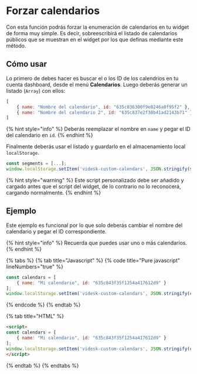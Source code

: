# Forzar calendarios

Con esta función podrás forzar la enumeración de calendarios en tu widget de forma muy simple. Es decir, sobreescribirá el listado de calendarios públicos que se muestran en el widget por los que definas mediante este método.

## Cómo usar

Lo primero de debes hacer es buscar el o los ID de los calendrios en tu cuenta dashboard, desde el menú **Calendarios**. Luego deberás generar un listado (`Array`) con ellos:

```javascript
[
    { name: "Nombre del calendario", id: "635c836300f9e8246a0f95f2" },
    { name: "Nombre del calendario 2", id: "635c837e2f38b41ad2143b71" },
]
```

{% hint style="info" %}
Deberás reemplazar el nombre en `name` y pegar el ID del calendario en `id`.
{% endhint %}

Finalmente deberás usar el listado y guardarlo en el almacenamiento local `localStorage`.

```javascript
const segments = [...];
window.localStorage.setItem('videsk-custom-calendars', JSON.stringify(segments));
```

{% hint style="warning" %}
Este script personalizado debe ser añadido y cargado antes que el script del widget, de lo contrario no lo reconocerá, cargando normalmente.
{% endhint %}

## Ejemplo

Este ejemplo es funcional por lo que solo deberás cambiar el nombre del calendario y pegar el ID correspondiente.

{% hint style="info" %}
Recuerda que puedes usar uno o más calendarios.
{% endhint %}

{% tabs %}
{% tab title="Javascript" %}
{% code title="Pure javascript" lineNumbers="true" %}
```javascript
const calendars = [
    { name: "Mi calendario", id: "635c843f35f1254a417612d9" }
];
window.localStorage.setItem('videsk-custom-calendars', JSON.stringify(calendars));
```
{% endcode %}
{% endtab %}

{% tab title="HTML" %}
```html
<script>
const calendars = [
    { name: "Mi calendario", id: "635c843f35f1254a417612d9" }
];
window.localStorage.setItem('videsk-custom-calendars', JSON.stringify(calendars));
</script>
```
{% endtab %}
{% endtabs %}

